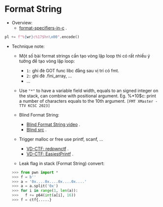 # Format String

- Overview:
    * [format-specifiers-in-c](https://www.tutorialspoint.com/format-specifiers-in-c) .
```python
pl += f"%{wr}c%17$hn\x00".encode()
```

- Technique note:
    * Một số bài format strings cần tạo vòng lặp loop thì có rất nhiều ý tưởng để tạo vòng lặp loop: 
         + `1:` ghi đè GOT func libc đằng sau vị trí có fmt.
         + `2:` ghi đè .fini_array, ...
         + ...
    * Use `"*"` to have a variable field width, equals to an signed integer on the stack, can combine with positional argument. Eg. %*10$c: print a number of characters equals to the 10th argument. `[FMT XMaster - TTV KCSC 2023]`
    * Blind Format String:
        + [Blind Format String video](https://www.youtube.com/watch?v=XuzuFUGuQv0) .
        + [Blind src](https://github.com/beerpwn/ctf/tree/master/2019/redpwn_ctf/black_echo) .
    * Trigger malloc or free use printf, scanf, ...
        + [VD-CTF: redpwnctf](https://scavengersecurity.com/posts/redpwnctf-simultaneity/) .
        + [VD-CTF: EasiestPrintf](https://poning.me/2017/03/23/EasiestPrintf/#:~:text=Leak%20the%20libc%20address%20from%20the%20arbitrary%20read.,the%20input.%20The%20full%20script%20is%20as%20follows) .

    * Leak flag in stack (Format String) convert:

    ```python
    >>> from pwn import *
    >>> f = b''
    >>> a = '0x....0x....0x....0x....'
    >>> a = a.split('0x')
    >>> for i in range(1, len(a)):
    >>>   f += p64(int(a[i], 16))
    >>> f = ctf{.....}
    ```
